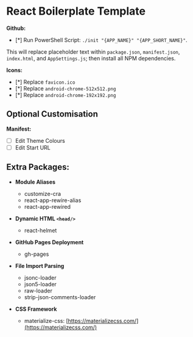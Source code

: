 # React Boilerplate Template

**Github:**

 - [*] Run PowerShell Script: `./init "{APP_NAME}" "{APP_SHORT_NAME}"`.

 This will replace placeholder text within `package.json`, `manifest.json`, `index.html`, and `AppSettings.js`; then install all NPM dependencies.

**Icons:**

 - [*] Replace `favicon.ico`
 - [*] Replace `android-chrome-512x512.png`
 - [*] Replace `android-chrome-192x192.png`

## Optional Customisation

**Manifest:**

 - [ ] Edit Theme Colours
 - [ ] Edit Start URL

## Extra Packages:

 - **Module Aliases**
    - customize-cra
    - react-app-rewire-alias
    - react-app-rewired
 
 - **Dynamic HTML `<head/>`**
    - react-helmet

 - **GitHub Pages Deployment**
    - gh-pages

 - **File Import Parsing**
    - jsonc-loader
    - json5-loader
    - raw-loader
    - strip-json-comments-loader

 - **CSS Framework**
    - materialize-css: [https://materializecss.com/](https://materializecss.com/)